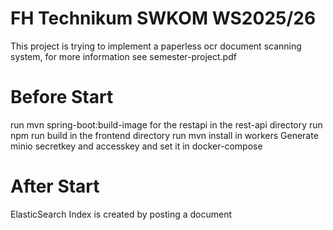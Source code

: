 # FH Technikum SWKOM WS2025/26

 This project is trying to implement a paperless ocr document scanning system, for more information see semester-project.pdf


# Before Start

run mvn spring-boot:build-image for the restapi in the rest-api directory
run npm run build in the frontend directory
run mvn install in workers
Generate minio secretkey and accesskey and set it in docker-compose

# After Start
ElasticSearch Index is created by posting a document
